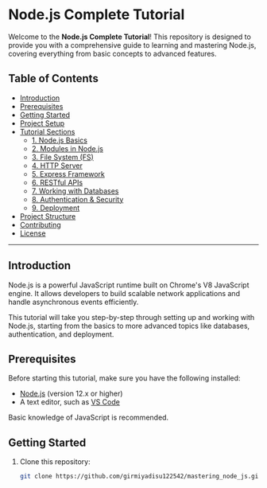 # Node.js Complete Tutorial

Welcome to the **Node.js Complete Tutorial**! This repository is designed to provide you with a comprehensive guide to learning and mastering Node.js, covering everything from basic concepts to advanced features.

## Table of Contents

- [Introduction](#introduction)
- [Prerequisites](#prerequisites)
- [Getting Started](#getting-started)
- [Project Setup](#project-setup)
- [Tutorial Sections](#tutorial-sections)
  - [1. Node.js Basics](#1-nodejs-basics)
  - [2. Modules in Node.js](#2-modules-in-nodejs)
  - [3. File System (FS)](#3-file-system-fs)
  - [4. HTTP Server](#4-http-server)
  - [5. Express Framework](#5-express-framework)
  - [6. RESTful APIs](#6-restful-apis)
  - [7. Working with Databases](#7-working-with-databases)
  - [8. Authentication & Security](#8-authentication--security)
  - [9. Deployment](#9-deployment)
- [Project Structure](#project-structure)
- [Contributing](#contributing)
- [License](#license)

---

## Introduction

Node.js is a powerful JavaScript runtime built on Chrome's V8 JavaScript engine. It allows developers to build scalable network applications and handle asynchronous events efficiently.

This tutorial will take you step-by-step through setting up and working with Node.js, starting from the basics to more advanced topics like databases, authentication, and deployment.

## Prerequisites

Before starting this tutorial, make sure you have the following installed:

- [Node.js](https://nodejs.org/en/download/) (version 12.x or higher)
- A text editor, such as [VS Code](https://code.visualstudio.com/)

Basic knowledge of JavaScript is recommended.

## Getting Started

1. Clone this repository:

   ```bash
   git clone https://github.com/girmiyadisu122542/mastering_node_js.git
